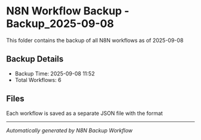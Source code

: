 # N8N Workflow Backup - Backup_2025-09-08

This folder contains the backup of all N8N workflows as of 2025-09-08

## Backup Details
- Backup Time: 2025-09-08 11:52
- Total Workflows: 6

## Files
Each workflow is saved as a separate JSON file with the format

---
*Automatically generated by N8N Backup Workflow*